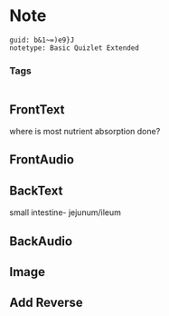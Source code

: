 # Note
```
guid: b&1~=)e9}J
notetype: Basic Quizlet Extended
```

### Tags
```
```

## FrontText
where is most nutrient absorption done?

## FrontAudio


## BackText
small intestine- jejunum/ileum

## BackAudio


## Image


## Add Reverse


